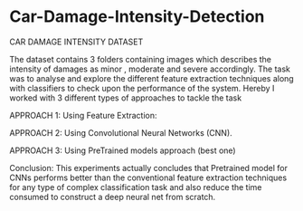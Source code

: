 # Car-Damage-Intensity-Detection

CAR DAMAGE INTENSITY DATASET


The dataset contains 3 folders containing images which describes the intensity of damages as minor , moderate and severe accordingly. The task was to analyse and explore the different feature extraction techniques along with classifiers to check upon the performance of the system. Hereby I worked with 3 different types of approaches to tackle the task


APPROACH 1:
Using Feature Extraction:

APPROACH 2: 
Using Convolutional Neural Networks (CNN).

APPROACH 3: 
Using PreTrained models approach (best one)


Conclusion:
This experiments actually concludes that Pretrained model for CNNs performs better than the conventional feature extraction techniques for any type of complex classification task and also reduce the time consumed to construct a deep neural net from scratch.


